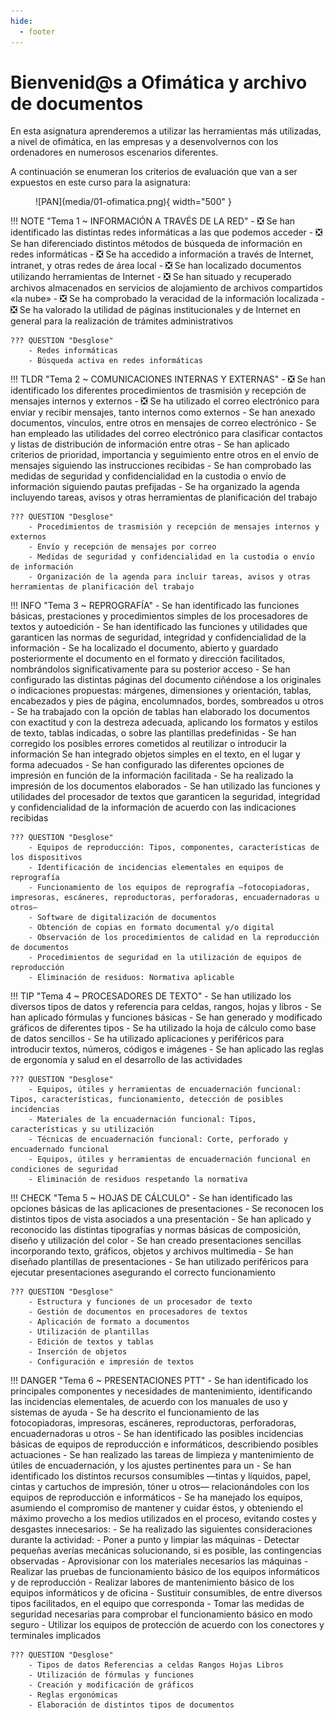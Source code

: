 ```yaml
---
hide:
  - footer
---
```


# Bienvenid@s a Ofimática y archivo de documentos

En esta asignatura aprenderemos a utilizar las herramientas más utilizadas, a nivel de ofimática, en las empresas y a desenvolvernos con los ordenadores en numerosos escenarios diferentes.

A continuación se enumeran los criterios de evaluación que van a ser expuestos en este curso para la asignatura:

<figure markdown>
  ![PAN](media/01-ofimatica.png){ width="500" }
  <figcaption></figcaption>
</figure>

!!! NOTE "Tema 1 ~ INFORMACIÓN A TRAVÉS DE LA RED"
    - ❎ Se han identificado las distintas redes informáticas a las que podemos acceder
    - ❎ Se han diferenciado distintos métodos de búsqueda de información en redes informáticas
    - ❎ Se ha accedido a información a través de Internet, intranet, y otras redes de área local
    - ❎ Se han localizado documentos utilizando herramientas de Internet
    - ❎ Se han situado y recuperado archivos almacenados en servicios de alojamiento de archivos compartidos «la nube»
    - ❎ Se ha comprobado la veracidad de la información localizada
    - ❎ Se ha valorado la utilidad de páginas institucionales y de Internet en general para la realización de trámites administrativos

    ??? QUESTION "Desglose"
        - Redes informáticas
        - Búsqueda activa en redes informáticas


!!! TLDR "Tema 2 ~ COMUNICACIONES INTERNAS Y EXTERNAS"
    - ❎ Se han identificado los diferentes procedimientos de trasmisión y recepción de mensajes internos y externos
    - ❎ Se ha utilizado el correo electrónico para enviar y recibir mensajes, tanto internos como externos
    - Se han anexado documentos, vínculos, entre otros en mensajes de correo electrónico
    - Se han empleado las utilidades del correo electrónico para clasificar contactos y listas de distribución de información entre otras
    - Se han aplicado criterios de prioridad, importancia y seguimiento entre otros en el envío de mensajes siguiendo las instrucciones recibidas
    - Se han comprobado las medidas de seguridad y confidencialidad en la custodia o envío de información siguiendo pautas prefijadas
    - Se ha organizado la agenda incluyendo tareas, avisos y otras herramientas de planificación del trabajo

    ??? QUESTION "Desglose"
        - Procedimientos de trasmisión y recepción de mensajes internos y externos
        - Envío y recepción de mensajes por correo
        - Medidas de seguridad y confidencialidad en la custodia o envío de información
        - Organización de la agenda para incluir tareas, avisos y otras herramientas de planificación del trabajo


!!! INFO "Tema 3 ~ REPROGRAFÍA"
    - Se han identificado las funciones básicas, prestaciones y procedimientos simples de los procesadores de textos y autoedición
    - Se han identificado las funciones y utilidades que garanticen las normas de seguridad, integridad y confidencialidad de la información
    - Se ha localizado el documento, abierto y guardado posteriormente el documento en el formato y dirección facilitados, nombrándolos significativamente para su posterior acceso
    - Se han configurado las distintas páginas del documento ciñéndose a los originales o indicaciones propuestas: márgenes, dimensiones y orientación, tablas, encabezados y pies de página, encolumnados, bordes, sombreados u otros
    - Se ha trabajado con la opción de tablas han elaborado los documentos con exactitud y con la destreza adecuada, aplicando los formatos y estilos de texto, tablas indicadas, o sobre las plantillas predefinidas
    - Se han corregido los posibles errores cometidos al reutilizar o introducir la información Se han integrado objetos simples en el texto, en el lugar y forma adecuados
    - Se han configurado las diferentes opciones de impresión en función de la información facilitada
    - Se ha realizado la impresión de los documentos elaborados
    - Se han utilizado las funciones y utilidades del procesador de textos que garanticen la seguridad, integridad y confidencialidad de la información de acuerdo con las indicaciones recibidas

    ??? QUESTION "Desglose"
        - Equipos de reproducción: Tipos, componentes, características de los dispositivos
        - Identificación de incidencias elementales en equipos de reprografía
        - Funcionamiento de los equipos de reprografía —fotocopiadoras, impresoras, escáneres, reproductoras, perforadoras, encuadernadoras u otros—
        - Software de digitalización de documentos
        - Obtención de copias en formato documental y/o digital
        - Observación de los procedimientos de calidad en la reproducción de documentos
        - Procedimientos de seguridad en la utilización de equipos de reproducción
        - Eliminación de residuos: Normativa aplicable


!!! TIP "Tema 4 ~ PROCESADORES DE TEXTO"
    - Se han utilizado los diversos tipos de datos y referencia para celdas, rangos, hojas y libros
    - Se han aplicado fórmulas y funciones básicas
    - Se han generado y modificado gráficos de diferentes tipos
    - Se ha utilizado la hoja de cálculo como base de datos sencillos
    - Se ha utilizado aplicaciones y periféricos para introducir textos, números, códigos e imágenes
    - Se han aplicado las reglas de ergonomía y salud en el desarrollo de las actividades

    ??? QUESTION "Desglose"
        - Equipos, útiles y herramientas de encuadernación funcional: Tipos, características, funcionamiento, detección de posibles incidencias
        - Materiales de la encuadernación funcional: Tipos, características y su utilización
        - Técnicas de encuadernación funcional: Corte, perforado y encuadernado funcional
        - Equipos, útiles y herramientas de encuadernación funcional en condiciones de seguridad
        - Eliminación de residuos respetando la normativa


!!! CHECK "Tema 5 ~ HOJAS DE CÁLCULO"
    - Se han identificado las opciones básicas de las aplicaciones de presentaciones
    - Se reconocen los distintos tipos de vista asociados a una presentación
    - Se han aplicado y reconocido las distintas tipografías y normas básicas de composición, diseño y utilización del color
    - Se han creado presentaciones sencillas incorporando texto, gráficos, objetos y archivos multimedia
    - Se han diseñado plantillas de presentaciones
    - Se han utilizado periféricos para ejecutar presentaciones asegurando el correcto funcionamiento

    ??? QUESTION "Desglose"
        - Estructura y funciones de un procesador de texto
        - Gestión de documentos en procesadores de textos
        - Aplicación de formato a documentos
        - Utilización de plantillas
        - Edición de textos y tablas
        - Inserción de objetos
        - Configuración e impresión de textos


!!! DANGER "Tema 6 ~ PRESENTACIONES PTT"
    - Se han identificado los principales componentes y necesidades de mantenimiento, identificando las incidencias elementales, de acuerdo con los manuales de uso y sistemas de ayuda
    - Se ha descrito el funcionamiento de las fotocopiadoras, impresoras, escáneres, reproductoras, perforadoras, encuadernadoras u otros
    - Se han identificado las posibles incidencias básicas de equipos de reproducción e informáticos, describiendo posibles actuaciones
    - Se han realizado las tareas de limpieza y mantenimiento de útiles de encuadernación, y los ajustes pertinentes para un
    - Se han identificado los distintos recursos consumibles —tintas y líquidos, papel, cintas y cartuchos de impresión, tóner u otros— relacionándoles con los equipos de reproducción e informáticos
    - Se ha manejado los equipos, asumiendo el compromiso de mantener y cuidar éstos, y obteniendo el máximo provecho a los medios utilizados en el proceso, evitando costes y desgastes innecesarios:
    - Se ha realizado las siguientes consideraciones durante la actividad:
        - Poner a punto y limpiar las máquinas
        - Detectar pequeñas averías mecánicas solucionando, si es posible, las contingencias observadas
        - Aprovisionar con los materiales necesarios las máquinas
        - Realizar las pruebas de funcionamiento básico de los equipos informáticos y de reproducción
        - Realizar labores de mantenimiento básico de los equipos informáticos y de oficina
        - Sustituir consumibles, de entre diversos tipos facilitados, en el equipo que corresponda
        - Tomar las medidas de seguridad necesarias para comprobar el funcionamiento básico en modo seguro
        - Utilizar los equipos de protección de acuerdo con los conectores y terminales implicados

    ??? QUESTION "Desglose"
        - Tipos de datos Referencias a celdas Rangos Hojas Libros
        - Utilización de fórmulas y funciones
        - Creación y modificación de gráficos
        - Reglas ergonómicas
        - Elaboración de distintos tipos de documentos

<!-- 
!!! WARNING "Tema 7 ~ ENCUADERNACIÓN"
    - Se ha identificado la documentación a encuadernar describiendo las características para su encuadernación, y los criterios de ordenación más apropiados
    - Se han identificado los distintos útiles y herramientas empleados en las operaciones de encuadernación funcional —guillotina, máquinas de perforar de papel, cizallas, u otras—, describiendo sus mecanismos, funciones y utilización
    - Se han identificado los distintos tipos de materiales —canutillos, grapas, espirales, anillas, cubiertas u otros— utilizados en la encuadernación funcional
    - Se han descrito los sistemas de reciclaje en función de la naturaleza de los residuos producidos en la encuadernación funcional
    - Se identificado y descrito los riesgos profesionales derivados de la utilización de las máquinas y herramientas de encuadernación funcional y sus equipos de protección
    - Se ha identificado y comprobado el estado de funcionamiento de las herramientas de encuadernación funcional
    - Se ha organizado la documentación a encuadernar, ordenándola de acuerdo con los criterios establecidos y la correcta utilización de los medios disponibles
    - Se ha utilizado la cizalla u otros útiles análogos realizando distintos cortes de papel con precisión, observando las medidas de seguridad correspondientes
    - Se ha utilizado la máquina de perforar papel de forma correcta
    - Se han realizado encuadernaciones en sus diversas formas —encanutado, grapado, espiralado, anillado u otras—asignando el tipo de cubiertas en función de las características del documento y de acuerdo con la información facilitada
    - Se han desechado los residuos en distintos envases de reciclado conforme a su naturaleza
    - Se han aplicado las precauciones y equipos de protección necesarios para realizar con seguridad la encuadernación funcional
    - Se ha comprobado que la encuadernación funcional realizada cumple con los criterios de calidad facilitados e inherentes al tipo de encuadernación

    ??? QUESTION "Desglose"
        - Identificación de opciones básicas de las aplicaciones de presentaciones
        - Diseño y edición de diapositivas Tipos de vistas
        - Formateo de diapositivas, textos y objetos
        - Utilización de plantillas y asistentes
        - Presentación para el público: conexión a un proyector y configuración
-->